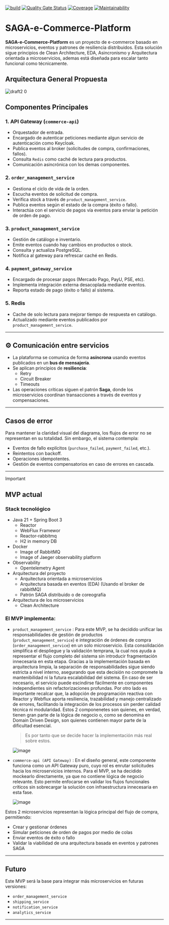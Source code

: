 [![build](https://github.com/JofreDev/SAGA-e-Commerce-Platform/actions/workflows/sonarcloud.yml/badge.svg)](https://github.com/JofreDev/SAGA-e-Commerce-Platform/actions)
[![Quality Gate Status](https://sonarcloud.io/api/project_badges/measure?project=JofreDev_SAGA-e-Commerce-Platform&metric=alert_status)](https://sonarcloud.io/summary/overall?id=JofreDev_SAGA-e-Commerce-Platform)
[![Coverage](https://sonarcloud.io/api/project_badges/measure?project=JofreDev_SAGA-e-Commerce-Platform&metric=coverage)](https://sonarcloud.io/summary/overall?id=JofreDev_SAGA-e-Commerce-Platform)
[![Maintainability](https://sonarcloud.io/api/project_badges/measure?project=JofreDev_SAGA-e-Commerce-Platform&metric=sqale_rating)](https://sonarcloud.io/summary/overall?id=JofreDev_SAGA-e-Commerce-Platform)

# SAGA-e-Commerce-Platform

**SAGA-e-Commerce-Platform** es un proyecto de e-commerce basado en microservicios, eventos y patrones de resiliencia distribuidos. 
Esta solución sigue principios de Clean Architecture, EDA, Asincronismo y Arquitectura orientada a microservicios, ademas está diseñada para escalar tanto funcional como técnicamente.


## Arquitectura General Propuesta

![draft2 0](https://github.com/user-attachments/assets/bfee587c-b807-44c4-90c7-798ab5f89ece)


## Componentes Principales

### 1. API Gateway (`commerce-api`)
- Orquestador de entrada.
- Encargado de autenticar peticiones mediante algun servicio de autenticación como Keycloak.
- Publica eventos al broker (solicitudes de compra, confirmaciones, fallos).
- Consulta `Redis` como caché de lectura para productos.
- Comunicación asincrónica con los demas componentes.

### 2. `order_management_service`
- Gestiona el ciclo de vida de la orden.
- Escucha eventos de solicitud de compra.
- Verifica stock a través de `product_management_service`.
- Publica eventos según el estado de la compra (éxito o fallo).
- Interactúa con el servicio de pagos vía eventos para enviar la petición de orden de pago.

### 3. `product_management_service`
- Gestión de catálogo e inventario.
- Emite eventos cuando hay cambios en productos o stock.
- Consulta y actualiza PostgreSQL.
- Notifica al gateway para refrescar caché en Redis.

### 4. `payment_gateway_service`
- Encargado de procesar pagos (Mercado Pago, PayU, PSE, etc).
- Implementa integración externa desacoplada mediante eventos.
- Reporta estado de pago (éxito o fallo) al sistema.

### 5. Redis
- Cache de solo lectura para mejorar tiempo de respuesta en catálogo.
- Actualizado mediante eventos publicados por `product_management_service`.


---

## ⚙️ Comunicación entre servicios

- La plataforma se comunica de forma **asíncrona** usando eventos publicados en un **bus de mensajería**.
- Se aplican principios de **resiliencia**:
  - Retry
  - Circuit Breaker
  - Timeouts
- Las operaciones críticas siguen el patrón **Saga**, donde los microservicios coordinan transacciones a través de eventos y compensaciones.

---

## Casos de error

Para mantener la claridad visual del diagrama, los flujos de error no se representan en su totalidad. Sin embargo, el sistema contempla:

- Eventos de fallo explícitos (`purchase_failed`, `payment_failed`, etc.).
- Reintentos con backoff.
- Operaciones idempotentes.
- Gestión de eventos compensatorios en caso de errores en cascada.

---
> [!IMPORTANT]
>## MVP actual
>
>### Stack tecnológico
>
>- Java 21 + Spring Boot 3
>   - Reactor
>   - WebFlux Framewor
>   - Reactor-rabbitmq
>   - H2 in memory DB 
>- Docker
>   - Image of RabbitMQ
>   - Image of Jaeger observability platform
>- Observability
>   - Opentelemetry Agent
>- Arquitectura del proyecto
>   - Arquitectura orientada a microservicios 
>   - Arquitectura basada en eventos (EDA) (Usando el broker de rabbitMQ)
>   - Patrón SAGA distribuido o de coreografía 
>- Arquitectura de los microservicios
>   - Clean Architecture
>
> ### El MVP implementa:
> - `product_management_service` : Para este MVP, se ha decidido unificar las responsabilidades de gestión de productos (`product_management_service`) e integración de órdenes de compra (`order_management_service`)  en un solo microservicio.
>    Esta consolidación simplifica el despliegue y la validación temprana, la cual nos ayuda a  representar el flujo completo del sistema sin introducir fragmentación innecesaria en esta etapa.
>    Gracias a la implementación basada en arquitectura limpia, la separación de responsabilidades sigue siendo estricta a nivel interno, asegurando que esta decisión no compromete la mantenibilidad
>    ni la futura escalabilidad del sistema. En caso de ser necesario, el servicio puede escindirse fácilmente en componentes independientes sin refactorizaciones profundas.
>    Por otro lado es importante recalcar que, la adopción de programación reactiva con Reactor y Webflux aporta resiliencia, trazabilidad y manejo centralizado de errores, 
>    facilitando la integración de los procesos sin perder calidad técnica ni modularidad.
>     Estos 2 componenetes son quienes, en verdad, tienen gran parte de la lógica de negocio o, como se denomina en Domain Driven Design, son quienes contienen mayor parte de la dificultad esencial.
>    > Es por tanto que se decide hacer la implementación más real sobre estos. 
> 
>    ![image](https://github.com/user-attachments/assets/4208bbae-cc1d-4b07-b770-312cdada8df4)
>   
> - `commerce-api (API Gateway)`  : En el diseño general, este componente funciona como un API Gateway puro, cuyo rol es enrutar solicitudes hacia los microservicios internos. Para el MVP, se ha decidido mockearlo directamente, ya que no contiene lógica de negocio relevante. Esto permite enfocarse en validar los flujos funcionales críticos sin sobrecargar la solución con infraestructura innecesaria en esta fase.
>   
>   ![image](https://github.com/user-attachments/assets/ee818cfa-ce92-4432-bcbf-5de53918cdb7)
>
>  Estos 2 microservicios representan la lógica principal del flujo de compra, permitiendo:
>    - Crear y gestionar órdenes
>    - Simular peticiones de orden de pagos por medio de colas
>    - Enviar eventos de éxito o fallo 
>    - Validar la viabilidad de una arquitectura basada en eventos y patrones SAGA

---

## Futuro

Este MVP será la base para integrar más microservicios en futuras versiones:
- `order_management_service`
- `shipping_service`
- `notification_service`
- `analytics_service`

---


